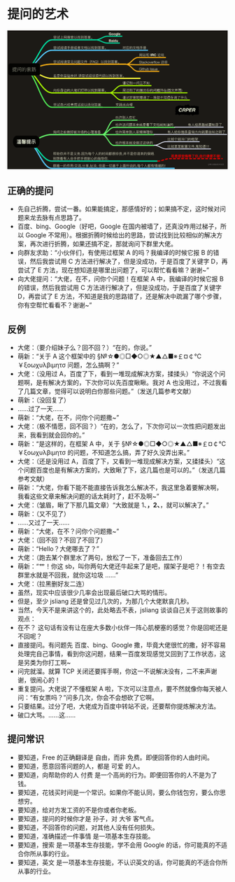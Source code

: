 # 提问的艺术

![图片](../assets/tiwen.webp)

## 正确的提问

* 先自己折腾，尝试一番。如果能搞定，那感情好的；如果搞不定，这时候对问题来龙去脉有点思路了。
* 百度、bing、Google（好吧，Google 在国内被墙了，还真没咋用过梯子，所以 Google 不常用）。根据折腾时候给出的思路，尝试找到比较相似的解决方案，再次进行折腾，如果还搞不定，那就询问下群里大佬。
* 向群友求助：“小伙伴们，有使用过框架 A 的吗？我编译的时候它报 B 的错误，然后我尝试用 C 方法进行解决了，但是没成功，于是百度了关键字 D，再尝试了 E 方法，现在想知道是哪里出问题了，可以帮忙看看嘛？谢谢~”
* 向大佬提问：“大佬，在不，问你个问题！在框架 A 中，我编译的时候它报 B 的错误，然后我尝试用 C 方法进行解决了，但是没成功，于是百度了关键字 D，再尝试了 E 方法，不知道是我的思路错了，还是解决中疏漏了哪个步骤，你有空帮忙看看不？谢谢~”

## 反例

* 大佬：（要介绍妹子么？回不回？）“在的，你说。”
* 萌新：“关于 A 这个框架中的 §№☆●◎□◆○◎★▲△■※￡¤￠℃￥ξοωχυλβιμητσ 问题，怎么搞啊？”
* 大佬：（没用过 A，百度了下，看到一堆现成解决方案，揉揉头）“你说这个问题啊，是有解决方案的，下次你可以先百度瞅瞅。我对 A 也没用过，不过我看了几篇文章，觉得可以说明白你那些问题。”（发送几篇参考文献）
* 萌新：（没回复了）
* ……过了一天……
* 萌新：“大佬，在不，问你个问题撒~”
* 大佬：（极不情愿，回不回？）“在的，怎么了，下次你可以一次性把问题发出来，我看到就会回你的。”
* 萌新：“是这样的，在框架 A 中，关于 §№☆●◎□◆○◎★▲△■※￡¤￠℃￥ξοωχυλβιμητσ 的问题，不知道怎么搞，弄了好久没弄出来。”
* 大佬：（还是没用过 A，百度了下，又看到一堆现成解决方案，又揉揉头）“这个问题百度也是有解决方案的，大致瞅了下，这几篇也是可以的。”（发送几篇参考文献）
* 萌新：“大佬，你看下能不能直接告诉我怎么解决不，我这里急着要解决啊，我看这些文章来解决问题的话太耗时了，赶不及啊~”
* 大佬：（皱眉，瞅了下那几篇文章）“大致就是 1、**，2、**，就可以解决了。”
* 萌新：（又不见了）
* ……又过了一天……
* 萌新：“大佬，在不？问你个问题撒~”
* 大佬：（回不回？不回了不回了）
* 萌新：“Hello？大佬哪去了？”
* 大佬：（跑去某个群里水了两句，放松了一下，准备回去工作）
* 萌新：“艹！你这 sb，叫你两句大佬还牛起来了是吧，摆架子是吧？！有空去群里水就是不回我，就你这垃圾 ……”
* 大佬：（拉黑删好友二连）
* 虽然，现实中应该很少几率会出现最后破口大骂的情形。
* 但是，至少 jsliang 还是曾见过几次的，为那几个大佬默哀几秒。
* 当然，今天不是来讲这个的，此处略去不表，jsliang 谈谈自己关于这则故事的观点：
* 在不？ 这句话有没有让在座大多数小伙伴一阵心肌梗塞的感觉？你是回呢还是不回呢？
* 直接提问。有问题先 百度、bing、Google 撒，毕竟大佬很忙的撒，好不容易处理完自己事情，看到你这问题，结果一百度发现感觉又回到了工作状态，这是另类为你打工啊~
* 问完就溜。就算 TCP 关闭还要挥手啊，你这一不说解决没有，二不来声谢谢，很闹心的！
* 重复提问。大佬说了不懂框架 A 啦，下次可以注意点，要不然就像你每天被人问：“有女票吗？”问多几次，你会不会想砍了它啊。
* 只要结果。过分了吧，大佬成为百度中转站不说，还要帮你提炼解决方法。
* 破口大骂。……这……

## 提问常识

* 要知道，Free 的正确翻译是 自由，而非 免费。即便回答你的人由时间。
* 要知道，愿意回答问题的人，都是 可爱 的人。
* 要知道，向帮助你的人 付费 是一个高尚的行为。即便回答你的人不是为了钱。
* 要知道，花钱买时间是一个常识。如果你不能认同，要么你钱包穷，要么你思想穷。
* 要知道，给对方发工资的不是你或者你老板。
* 要知道，提问的时候你才是 孙子，对 大爷 客气点。
* 要知道，不回答你的问题，对其他人没有任何损失。
* 要知道，准确描述一件事情 是一项基本生存技能。
* 要知道，搜索 是一项基本生存技能，学不会用 Google 的话，你可能真的不适合你所从事的行业。
* 要知道，英文 是一项基本生存技能，不认识英文的话，你可能真的不适合你所从事的行业。
